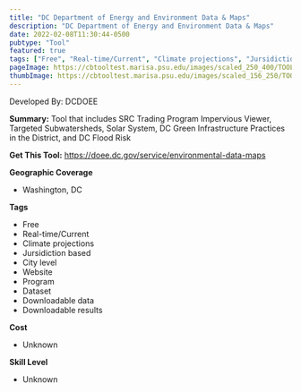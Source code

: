 ```yaml
---
title: "DC Department of Energy and Environment Data & Maps"
description: "DC Department of Energy and Environment Data & Maps"
date: 2022-02-08T11:30:44-0500
pubtype: "Tool"
featured: true
tags: ["Free", "Real-time/Current", "Climate projections", "Jursidiction based", "City level", "Website", "Program", "Dataset", "Downloadable data", "Downloadable results"]
pageImage: https://cbtooltest.marisa.psu.edu/images/scaled_250_400/TOOLID_45.0_ScreenCapture-1.png
thumbImage: https://cbtooltest.marisa.psu.edu/images/scaled_156_250/TOOLID_45.0_ScreenCapture-1.png
---
```

Developed By: DCDOEE

**Summary:** Tool that includes SRC Trading Program Impervious Viewer, Targeted Subwatersheds, Solar System, DC Green Infrastructure Practices in the District, and DC Flood Risk 

__**Get This Tool:**__ https://doee.dc.gov/service/environmental-data-maps


__**Geographic Coverage**__
- Washington, DC

__**Tags**__
-  Free
-  Real-time/Current
-  Climate projections
-  Jursidiction based
-  City level
-  Website
-  Program
-  Dataset
-  Downloadable data
-  Downloadable results

__**Cost**__
- Unknown

__**Skill Level**__
- Unknown
